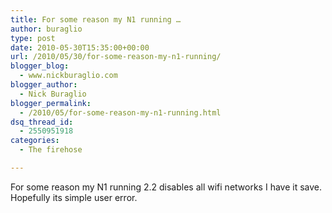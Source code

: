 ```yaml
---
title: For some reason my N1 running …
author: buraglio
type: post
date: 2010-05-30T15:35:00+00:00
url: /2010/05/30/for-some-reason-my-n1-running/
blogger_blog:
  - www.nickburaglio.com
blogger_author:
  - Nick Buraglio
blogger_permalink:
  - /2010/05/for-some-reason-my-n1-running.html
dsq_thread_id:
  - 2550951918
categories:
  - The firehose

---
```

For some reason my N1 running 2.2 disables all wifi networks I have it save. Hopefully its simple user error.